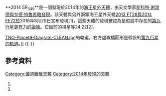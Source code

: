 **2014
SR<sub>349</sub>**是一個發現於2014年的[海王星外天體](../Page/海王星外天體.md "wikilink")，由天文學家[斯科特·谢泼德與](../Page/斯科特·谢泼德.md "wikilink")[乍德·特魯希略發現](../Page/乍德·特魯希略.md "wikilink")。該天體與另外兩顆海王星外天體[2013
FT28與](https://zh.wikipedia.org/wiki/2013_FT28 "wikilink")[2014
FE72於](../Page/2014_FE72.md "wikilink")2016年8月29日宣布發現\[1\]，這些天體的發現被認為是假設中存在的[第九行星更有力的證據](../Page/第九行星.md "wikilink")。它目前的視星等24.22\[2\]。

[TNO-Planet9-Diagram-CLEAN.jpg](https://zh.wikipedia.org/wiki/File:TNO-Planet9-Diagram-CLEAN.jpg "fig:TNO-Planet9-Diagram-CLEAN.jpg")的軌道。右方虛線橢圓形是假設的[第九行星的軌道](../Page/第九行星.md "wikilink")。\]\]
{{-}}

## 參考資料

[Category:黃道離散天體](https://zh.wikipedia.org/wiki/Category:黃道離散天體 "wikilink")
[Category:2014年發現的天體](https://zh.wikipedia.org/wiki/Category:2014年發現的天體 "wikilink")

1.
2.